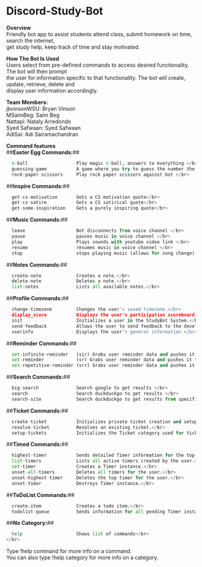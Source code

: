 # Discord-Study-Bot

<b>Overview</b></br>
Friendly bot app to assist students attend class, submit homework on time, search the internet, </br>
get study help, keep track of time and stay motivated.

<b>How The Bot Is Used</b></br>
Users select from pre-defined commands to access desired functionality. The bot will then prompt</br>
the user for information specific to that functionality. The bot will create, update, retrieve, delete and </br>
display user information accordingly.

<b>Team Members:</b></br>
jbvinsonWSU: Bryan Vinson</br>
MSaimBeg: Saim Beg</br>
Nattapi: Nataly Arredondo</br>
Syed Safwaan: Syed Safwaan</br>
AdiSai: Adi Sairamachandran</br>

<b>Command features</b></br>
##<b>Easter Egg Commands:</b>##</br>
```py
  8-ball                  Play magic 8-ball, answers to everything </br>
  guessing-game           A game where you try to guess the number the bot ch...</br>
  rock-paper-scissors     Play rock paper scissors against bot </br>
```
##<b>Inspire Commands:</b>##</br>
```py
  get-cs-motivation       Gets a CS motivation quote</br>
  get-cs-satire           Gets a CS satirical quote</br>
  get-some-inspiration    Gets a purely inspiring quote</br>
```
##<b>Music Commands:</b>##</br>
```py
  leave                   Bot disconnects from voice channel </br>
  pause                   pauses music in voice channel </br>
  play                    Plays sounds with youtube video link </br>
  resume                  resumes music in voice channel </br>
  stop                    stops playing music (allows for song change) </br>
```
##<b>Notes Commands:</b>##</br>
```py
  create-note             Creates a note.</br>
  delete-note             Deletes a note.</br>
  list-notes              Lists all available notes.</br>
```
##<b>Profile Commands:</b>##</br>
```py
  change-timezone         Changes the user's saved timezone.</br>
  display_score           Displays the user's participation scoreboard statis...</br>
  init                    Initializes a user in the StudyBot System.</br>
  send-feedback           Allows the user to send feedback to the developers ...</br>
  userinfo                Displays the user's general information.</br>
```
##<b>Reminder Commands:</b>##</br>
```py
  set-infinite-reminder   (sir) Grabs user reminder data and pushes it to the...</br>
  set-reminder            (sr) Grabs user reminder data and pushes it to the ...</br>
  set-repetitive-reminder (srr) Grabs user reminder data and pushes it to the...</br>
```
##<b>Search Commands:</b>##</br>
```py
  big-search              Search google to get results </br>
  search                  Search duckduckgo to get results </br>
  search-site             Search duckduckgo to get results from specific site</br>
```
##<b>Ticket Commands:</b>##</br>
```py
  create-ticket           Initializes private ticket creation and setup.</br>
  resolve-ticket          Resolves an existing ticket.</br>
  setup-tickets           Initializes the Ticket category used for tickets in...</br>
```
##<b>Timed Commands:</b>##</br>
```py
  highest-timer           Sends detailed Timer information for the top timer.</br>
  list-timers             Lists all active timers created by the user.</br>
  set-timer               Creates a Timer instance.</br>
  unset-all-timers        Deletes all timers for the user.</br>
  unset-highest-timer     Deletes the top timer for the user.</br>
  unset-timer             Destroys Timer instance.</br>
```
##<b>ToDoList Commands:</b>##</br>
```py
  create-item             Creates a todo item.</br>
  todolist-queue          Sends information for all pending Timer instances. </br>
```
##<b>No Category:</b>##</br>
```py
  help                    Shows list of commands</br>
</br>
```
Type !help command for more info on a command.</br>
You can also type !help category for more info on a category.</br>
